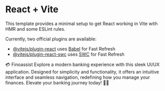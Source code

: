 # React + Vite

This template provides a minimal setup to get React working in Vite with HMR and some ESLint rules.

Currently, two official plugins are available:

- [@vitejs/plugin-react](https://github.com/vitejs/vite-plugin-react/blob/main/packages/plugin-react/README.md) uses [Babel](https://babeljs.io/) for Fast Refresh
- [@vitejs/plugin-react-swc](https://github.com/vitejs/vite-plugin-react-swc) uses [SWC](https://swc.rs/) for Fast Refresh

💳 Finoassist Explore a modern banking experience with this sleek UI/UX application. Designed for simplicity and functionality, it offers an intuitive interface and seamless navigation, redefining how you manage your finances. Elevate your banking journey today! 🏦✨
